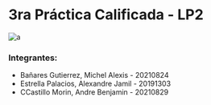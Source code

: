 # 3ra Práctica Calificada - LP2

![a](https://i.ibb.co/HhKvWHS/0191c9cc-f463-4c49-8381-ed5d89221db4.jpg)

### Integrantes:
- Bañares Gutierrez, Michel Alexis - 20210824
- Estrella Palacios, Alexandre Jamil - 20191303
- CCastillo Morin, Andre Benjamin - 20210829



